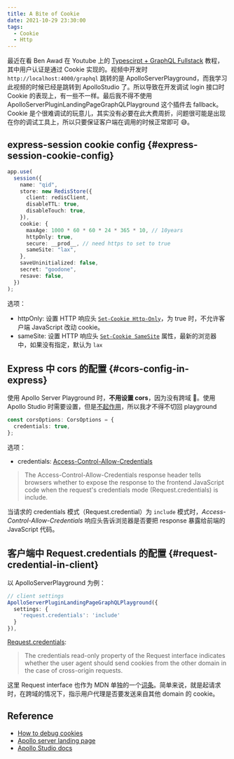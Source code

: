 ```yaml
---
title: A Bite of Cookie
date: 2021-10-29 23:30:00
tags:
  - Cookie
  - Http
---
```


最近在看 Ben Awad 在 Youtube 上的 [Typescirpt + GraphQL Fullstack](https://youtu.be/I6ypD7qv3Z8) 教程，其中用户认证是通过 Cookie 实现的。视频中开发时 `http://localhost:4000/graphql` 跳转的是 ApolloServerPlayground，而我学习此视频的时候已经是跳转到 ApolloStudio 了。所以导致在开发调试 login 接口时 Cookie 的表现上，有一些不一样。最后我不得不使用 ApolloServerPluginLandingPageGraphQLPlayground 这个插件去 fallback。Cookie 是个很难调试的玩意儿，其实没有必要在此大费周折，问题很可能是出现在你的调试工具上，所以只要保证客户端在调用的时候正常即可 😅。

## express-session cookie config {#express-session-cookie-config}

```ts
app.use(
  session({
    name: "qid",
    store: new RedisStore({
      client: redisClient,
      disableTTL: true,
      disableTouch: true,
    }),
    cookie: {
      maxAge: 1000 * 60 * 60 * 24 * 365 * 10, // 10years
      httpOnly: true,
      secure: __prod__, // need https to set to true
      sameSite: "lax",
    },
    saveUninitialized: false,
    secret: "goodone",
    resave: false,
  })
);
```

选项：

- httpOnly: 设置 HTTP 响应头 [`Set-Cookie Http-Only`](https://developer.mozilla.org/en-US/docs/Web/HTTP/Headers/Set-Cookie)，为 true 时，不允许客户端 JavaScript 改动 cookie。
- sameSite: 设置 HTTP 响应头 [`Set-Cookie SameSite`](https://developer.mozilla.org/en-US/docs/Web/HTTP/Headers/Set-Cookie/SameSite) 属性，最新的浏览器中，如果没有指定，默认为 `lax`

## Express 中 cors 的配置 {#cors-config-in-express}

使用 Apollo Server Playground 时，**不用设置 cors**，因为没有跨域 🤣。使用 Apollo Studio 时需要设置，但是[不起作用](https://community.apollographql.com/t/allow-cookies-to-be-sent-alongside-request/920)，所以我才不得不切回 playground

```ts
const corsOptions: CorsOptions = {
  credentials: true,
};
```

选项：

- credentials: [Access-Control-Allow-Credentials](https://developer.mozilla.org/en-US/docs/Web/HTTP/Headers/Access-Control-Allow-Credentials)

> The Access-Control-Allow-Credentials response header tells browsers whether to expose the response to the frontend JavaScript code when the request's credentials mode (Request.credentials) is include.

当请求的 credentials 模式（Request.credential）为 `include` 模式时，_Access-Control-Allow-Credentials_ 响应头告诉浏览器是否要把 response 暴露给前端的 JavaScript 代码。

## 客户端中 Request.credentials 的配置 {#request-credential-in-client}

以 ApolloServerPlayground 为例：

```ts
// client settings
ApolloServerPluginLandingPageGraphQLPlayground({
  settings: {
    'request.credentials': 'include'
  }
}),
```

[Request.credentials](https://developer.mozilla.org/en-US/docs/Web/API/Request/credentials):

> The credentials read-only property of the Request interface indicates whether the user agent should send cookies from the other domain in the case of cross-origin requests.

这里 Request interface 也作为 MDN 单独的一个[词条](https://developer.mozilla.org/en-US/docs/Web/API/Request)。简单来说，就是起请求时，在跨域的情况下，指示用户代理是否要发送来自其他 domain 的 cookie。

## Reference

- [How to debug cookies](https://github.com/benawad/how-to-debug-cookies/blob/master/README.md)
- [Apollo server landing page](https://www.apollographql.com/docs/apollo-server/api/plugin/landing-pages/)
- [Apollo Studio docs](https://www.apollographql.com/docs/studio/explorer/#connecting-to-your-server)
